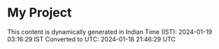 # My Project

This content is dynamically generated in Indian Time (IST): 2024-01-19 03:16:29 IST
Converted to UTC: 2024-01-18 21:46:29 UTC

